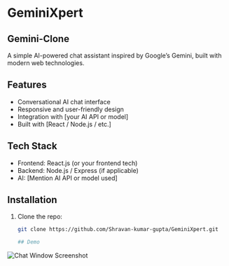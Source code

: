 # GeminiXpert

## Gemini-Clone
A simple AI-powered chat assistant inspired by Google’s Gemini, built with modern web technologies.

## Features

- Conversational AI chat interface
- Responsive and user-friendly design
- Integration with [your AI API or model]
- Built with [React / Node.js / etc.]

## Tech Stack

- Frontend: React.js (or your frontend tech)
- Backend: Node.js / Express (if applicable)
- AI: [Mention AI API or model used]

## Installation

1. Clone the repo:
   ```bash
   git clone https://github.com/Shravan-kumar-gupta/GeminiXpert.git

   ## Demo

![Chat Window Screenshot](./src/screenshot/image.png)